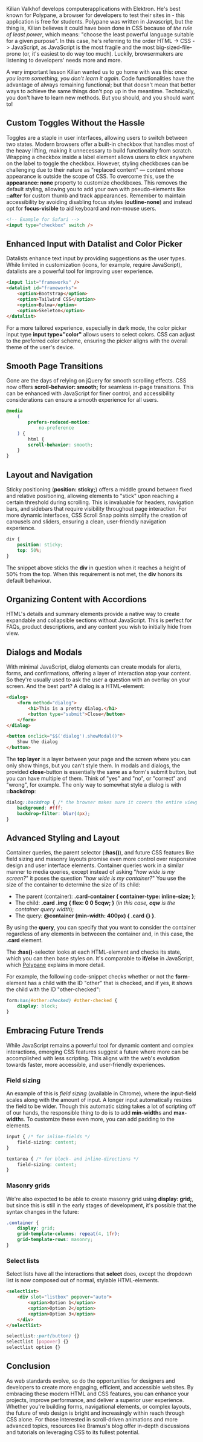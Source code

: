 Kilian Valkhof develops computerapplications with Elektron. He's best known for Polypane, a browser for developers to test their sites in - this application is free for students. Polypane was written in Javascript, but the thing is, Kilian believes it could have been done in CSS because of _the rule of least power_, which means: "choose the least powerful language suitable for a given purpose". In this case, he's referring to the order HTML -> CSS -> JavaScript, as JavaScript is the most fragile and the most big-sized-file-prone (or, it's easiest to do way too much). Luckily, browsermakers are listening to developers' needs more and more.  
  
A very important lesson Kilian wanted us to go home with was this: _once you learn something, you don't learn it again_. Code functionalities have the advantage of always remaining functional; but that doesn't mean that better ways to achieve the same things don't pop up in the meantime. Technically, you don't have to learn new methods. But you should, and you should want to!

## Custom Toggles Without the Hassle

Toggles are a staple in user interfaces, allowing users to switch between two states. Modern browsers offer a built-in checkbox that handles most of the heavy lifting, making it unnecessary to build functionality from scratch. Wrapping a checkbox inside a label element allows users to click anywhere on the label to toggle the checkbox. However, styling checkboxes can be challenging due to their nature as "replaced content" — content whose appearance is outside the scope of CSS. To overcome this, use the **appearance: none** property to customize checkboxes. This removes the default styling, allowing you to add your own with pseudo-elements like **::after** for custom thumb and track appearances. Remember to maintain accessibility by avoiding disabling focus styles (**outline-none**) and instead opt for **focus-visible** to aid keyboard and non-mouse users.  

```html
<!-- Example for Safari -->
<input type="checkbox" switch />
```

## Enhanced Input with Datalist and Color Picker

Datalists enhance text input by providing suggestions as the user types. While limited in customization (icons, for example, require JavaScript), datalists are a powerful tool for improving user experience.

```html
<input list="frameworks" />
<datalist id="frameworks">
	<option>Bootstrap</option>
	<option>Tailwind CSS</option>
	<option>Bulma</option>
	<option>Skeleton</option>
</datalist>
```

For a more tailored experience, especially in dark mode, the color picker input type **input type="color"** allows users to select colors. CSS can adjust to the preferred color scheme, ensuring the picker aligns with the overall theme of the user's device.

## Smooth Page Transitions

Gone are the days of relying on jQuery for smooth scrolling effects. CSS now offers **scroll-behavior: smooth;** for seamless in-page transitions. This can be enhanced with JavaScript for finer control, and accessibility considerations can ensure a smooth experience for all users.

```css
@media
	(
		prefers-reduced-motion:
			no-preference
	) {
		html {
		scroll-behavior: smooth;
	}
}
```

## Layout and Navigation

Sticky positioning (**position: sticky;**) offers a middle ground between fixed and relative positioning, allowing elements to "stick" upon reaching a certain threshold during scrolling. This is invaluable for headers, navigation bars, and sidebars that require visibility throughout page interaction. For more dynamic interfaces, CSS Scroll Snap points simplify the creation of carousels and sliders, ensuring a clean, user-friendly navigation experience.

```css
div {
    position: sticky;
    top: 50%;
}
```

The snippet above sticks the **div** in question when it reaches a height of 50% from the top. When this requirement is not met, the **div** honors its default behaviour.

## Organizing Content with Accordions

HTML's details and summary elements provide a native way to create expandable and collapsible sections without JavaScript. This is perfect for FAQs, product descriptions, and any content you wish to initially hide from view.

## Dialogs and Modals

With minimal JavaScript, dialog elements can create modals for alerts, forms, and confirmations, offering a layer of interaction atop your content. So they're usually used to ask the user a question with an overlay on your screen. And the best part? A dialog is a HTML-element:

```html
<dialog>
	<form method="dialog">
		<h1>This is a pretty dialog.</h1>
		<button type="submit">Close</button>
	</form>
</dialog>

<button onclick="$$('dialog').showModal()">
	Show the dialog
</button>
```

The **top layer** is a layer between your page and the screen where you can only show things, but you can't style them. In modals and dialogs, the provided **close**-button is essentially the same as a form's submit button, but you can have multiple of them. Think of "yes" and "no", or "correct" and "wrong", for example. The only way to somewhat style a dialog is with **::backdrop**:

```css
dialog::backdrop { /* the browser makes sure it covers the entire viewport */
	background: #fff;
	backdrop-filter: blur(4px);
}
```

## Advanced Styling and Layout

Container queries, the parent selector (**:has()**), and future CSS features like field sizing and masonry layouts promise even more control over responsive design and user interface elements. Container queries work in a similar manner to media queries, except instead of asking "_how wide is my screen?_" it poses the question "_how wide is my container?_" You use the size of the container to determine the size of its child:

- The parent (container): **.card-container { container-type: inline-size; }**;
- The child: **.card .img { flex: 0 0 5cqw; }** (_in this case, **cqw** is the container query width_);
- The query: **@container (min-width: 400px) { .card {} }**.

By using the **query**, you can specify that you want to consider the container regardless of any elements in betweeen the container and, in this case, the **.card** element.

The **:has()**-selector looks at each HTML-element and checks its state, which you can then base styles on. It's comparable to **if/else** in JavaScript, which [Polypane](https://polypane.app/where-is-has/) explains in more detail.

For example, the following code-snippet checks whether or not the **form**-element has a child with the ID "other" that is checked, and if yes, it shows the child with the ID "other-checked":

```css
form:has(#other:checked) #other-checked { 
	display: block;
}
```

## Embracing Future Trends

While JavaScript remains a powerful tool for dynamic content and complex interactions, emerging CSS features suggest a future where more can be accomplished with less scripting. This aligns with the web's evolution towards faster, more accessible, and user-friendly experiences.

### Field sizing

An example of this is _field sizing_ (available in Chrome), where the input-field scales along with the amount of input. A longer input automatically resizes the field to be wider. Though this automatic sizing takes a lot of scripting off of our hands, the responsible thing to do is to add **min-width**s and **max-width**s. To customize these even more, you can add padding to the elements.

```css
input { /* for inline-fields */
    field-sizing: content;
}

textarea { /* for block- and inline-directions */
    field-sizing: content;
}
```

### Masonry grids

We're also expected to be able to create masonry grid using **display: grid;**, but since this is still in the early stages of development, it's possible that the syntax changes in the future:

```css
.container {
	display: grid;
	grid-template-columns: repeat(4, 1fr);
	grid-template-rows: masonry;
}
```

### Select lists

Select lists have all the interactions that **select** does, except the dropdown list is now composed out of normal, stylable HTML-elements.

```html
<selectlist>
	<div slot="listbox" popover="auto">
		<option>Option 1</option>
		<option>Option 2</option>
		<option>Option 3</option>
	</div>
</selectlist>
```

```css
selectlist::part(button) {}
selectlist [popover] {}
selectlist option {}
```

## Conclusion

As web standards evolve, so do the opportunities for designers and developers to create more engaging, efficient, and accessible websites. By embracing these modern HTML and CSS features, you can enhance your projects, improve performance, and deliver a superior user experience. Whether you're building forms, navigational elements, or complex layouts, the future of web design is bright and increasingly within reach through CSS alone. For those interested in scroll-driven animations and more advanced topics, resources like Bramus's blog offer in-depth discussions and tutorials on leveraging CSS to its fullest potential.
